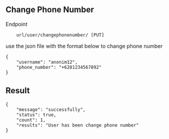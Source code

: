 ## Change Phone Number

Endpoint
````
    url/user/changephonenumber/ [PUT]
```` 
use the json file with the format below to change phone number
````
{
    "username": "anonim12",
    "phone_number": "+6281234567892"
}
````
## Result
````
{
    "message": "successfully",
    "status": true,
    "count": 1,
    "results": "User has been change phone number"
}
````